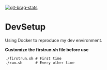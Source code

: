 [![git-brag-stats](https://labs.turbo.run/git-brag?user=vmware&repo=docker-volume-vsphere)](https://github.com/turbo/git-brag)
# DevSetup

Using Docker to reproduce my dev environment. 

**Customize the firstrun.sh file before use**
   
    ./firstrun.sh # First time
    ./run.sh 	  # Every other time
